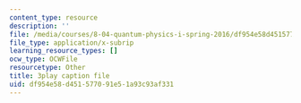 ```yaml
---
content_type: resource
description: ''
file: /media/courses/8-04-quantum-physics-i-spring-2016/df954e58d451577091e51a93c93af331_w49WAat6ymk.vtt
file_type: application/x-subrip
learning_resource_types: []
ocw_type: OCWFile
resourcetype: Other
title: 3play caption file
uid: df954e58-d451-5770-91e5-1a93c93af331
---
```

